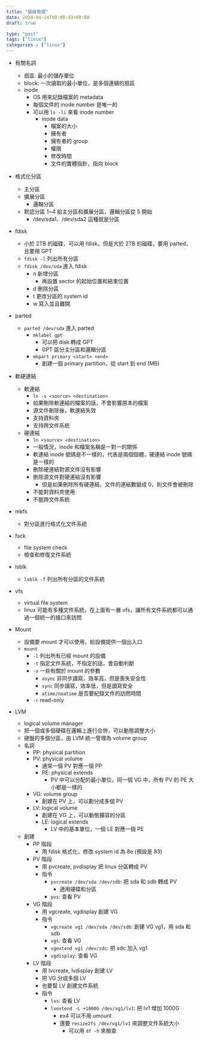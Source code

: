 ```yaml
---
title: "磁碟管理"
date: 2024-04-24T00:00:43+08:00
draft: true

type: "post"
tags: ["linux"]
categories : ["linux"]
---
```


- 有關名詞
  - 扇區: 最小的儲存單位
  - block: 一次讀取的最小單位，是多個連續的扇區
  - inode
    - OS 用來記錄檔案的 metadata
    - 每個文件的 inode number 是唯一的
    - 可以用 `ls -li` 來看 inode number
      - inode data
        - 檔案的大小
        - 擁有者
        - 擁有者的 group
        - 權限
        - 修改時間
        - 文件的實體指針，指向 block

- 格式化分區
  - 主分區
  - 擴展分區
    - 邏輯分區
  - 默認分區 1~4 給主分區和擴展分區，邏輯分區從 5 開始
    - /dev/sda1、/dev/sda2 這種就是分區

- fdisk
    - 小於 2TB 的磁碟，可以用 fdisk，但是大於 2TB 的磁碟，要用 parted，且要用 GPT
    - `fdisk -l` 列出所有分區
    - `fdisk /dev/sda` 進入 fdisk
      - n 新增分區
        - 再設置 sector 的起始位置和結束位置
      - d 刪除分區
      - t 更改分區的 system id
      - w 寫入並且離開

- parted
    - `parted /dev/sda` 進入 parted
        - `mklabel gpt`
          - 可以把 disk 轉成 GPT
          - GPT 區分主分區和邏輯分區
        - `mkpart primary <start> <end>`
          - 創建一個 primary partition，從 start 到 end (MB)

- 軟硬連結
  - 軟連結
    - `ln -s <source> <destination>`
    - 如果刪除軟連結的檔案的話，不會影響原本的檔案
    - 源文件刪除後，軟連結失效
    - 支持資料夾
    - 支持跨文件系統
  - 硬連結
    - `ln <source> <destination>`
    - 一般情況，inode 和檔案名稱是一對一的關係
    - 軟連結 inode 號碼是不一樣的，代表是兩個個體，硬連結 inode 號碼是一樣的
    - 刪除硬連結對源文件沒有影響
    - 刪除源文件對硬連結沒有影響
      - 但是如果刪除所有硬連結，文件的連結數變成 0，則文件會被刪除
    - 不能對資料夾使用
    - 不能跨文件系統

- mkfs
  - 對分區進行格式化文件系統

- fsck
  - file system check
  - 檢查和修復文件系統

- lsblk
  - `lsblk -f` 列出所有分區的文件系統

- vfs
  - virtual file system
  - linux 可能有多種文件系統，在上面有一層 vfs，讓所有文件系統都可以通過一個統一的接口來訪問

- Mount
  - 設備要 mount 才可以使用，給設備提供一個出入口
  - `mount`
    - `-l` 列出所有已經 mount 的設備
    - `-t` 指定文件系統，不指定的話，會自動判斷
    - `-o` 一些有關於 mount 的參數
      - `async` 非同步讀寫，效率高，但是喪失安全性
      - `sync` 同步讀寫，效率低，但是讀寫安全
      - `atime/noatime` 是否要紀錄文件的訪問時間
    - `-r` read-only

- LVM
    - logical volume manager
    - 把一個或多個硬碟在邏輯上進行合併，可以動態調整大小
    - 硬盤的多個分區，由 LVM 統一管理為 volume group
    - 名詞
      - PP: physical partition
      - PV: physical volume
        - 通常一個 PV 對應一個 PP
        - PE: physical extends
          - PV 中可以分配的最小單位，同一個 VG 中，所有 PV 的 PE 大小都是一樣的
      - VG: volume group
        - 創建在 PV 上，可以劃分成多個 PV
      - LV: logical volume
        - 創建在 VG 上，可以動態擴容的分區
        - LE: logical extends
          - LV 中的基本單位，一個 LE 對應一個 PE
    - 創建
      - PP 階段
        - 用 fdisk 格式化，修改 system id 為 8e (預設是 83)
      - PV 階段
        - 用 pvcreate, pvdisplay 把 linux 分區轉成 PV
        - 指令
          - `pvcreate /dev/sda /dev/sdb`: 把 sda 和 sdb 轉成 PV
            - 適用硬碟和分區
          - `pvs`: 查看 PV
      - VG 階段
        - 用 vgcreate, vgdisplay 創建 VG
        - 指令
          - `vgcreate vg1 /dev/sda /dev/sdb`: 創建 VG vg1，用 sda 和 sdb
          - `vgs`: 查看 VG
          - `vgextend vg1 /dev/sdc`: 把 sdc 加入 vg1
          - `vgdisplay`: 查看 VG
      - LV 階段
        - 用 lvcreate, lvdisplay 創建 LV
        - 把 VG 分成多個 LV
        - 也要幫 LV 創建文件系統
        - 指令
          - `lvs`: 查看 LV
          - `lvextend -L +1000G /dev/vg1/lv1`: 把 lv1 增加 1000G
            - ex4 可以不用 umount
            - 還要 `resize2fs /dev/vg1/lv1` 來調整文件系統大小
              - 可以用 `df -h` 來檢查